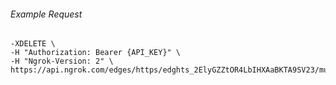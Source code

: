 
###### Example Request
```curl \
-XDELETE \
-H "Authorization: Bearer {API_KEY}" \
-H "Ngrok-Version: 2" \
https://api.ngrok.com/edges/https/edghts_2ElyGZZtOR4LbIHXAaBKTA9SV23/mutual_tls
